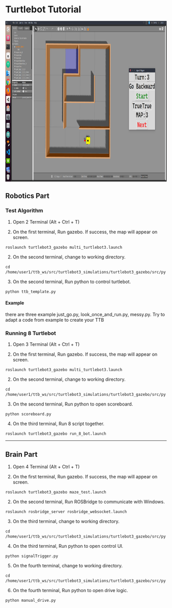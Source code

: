 # Turtlebot Tutorial
<img src="Images/maze.png" width="800" height="500">

## Robotics Part

### Test Algorithm

1. Open 2 Terminal (Alt + Ctrl + T)

2. On the first terminal, Run gazebo. If success, the map will appear on screen.
```
roslaunch turtlebot3_gazebo multi_turtlebot3.launch
```

2. On the second terminal, change to working directory.
```
cd /home/user1/ttb_ws/src/turtlebot3_simulations/turtlebot3_gazebo/src/py
```

3. On the second terminal, Run python to control turtlebot.
```
python ttb_template.py
```

#### Example
there are three example just_go.py, look_once_and_run.py, messy.py. Try to adapt a code from example to create your TTB

### Running 8 Turtlebot

1. Open 3 Terminal (Alt + Ctrl + T)

2. On the first terminal, Run gazebo. If success, the map will appear on screen.
```
roslaunch turtlebot3_gazebo multi_turtlebot3.launch
```

2. On the second terminal, change to working directory.
```
cd /home/user1/ttb_ws/src/turtlebot3_simulations/turtlebot3_gazebo/src/py
```

3. On the second terminal, Run python to open scoreboard.
```
python scoreboard.py
```

4. On the third terminal, Run 8 script together.
```
roslaunch turtlebot3_gazebo run_8_bot.launch
```
---
## Brain Part

1. Open 4 Terminal (Alt + Ctrl + T)

2. On the first terminal, Run gazebo. If success, the map will appear on screen.
```
roslaunch turtlebot3_gazebo maze_test.launch 
```

2. On the second terminal, Run ROSBridge to communicate with Windows.
```
roslaunch rosbridge_server rosbridge_websocket.launch
```

3. On the third terminal, change to working directory.
```
cd /home/user1/ttb_ws/src/turtlebot3_simulations/turtlebot3_gazebo/src/py
```

4. On the third terminal, Run python to open control UI.
```
python signalTrigger.py
```

5. On the fourth terminal, change to working directory.
```
cd /home/user1/ttb_ws/src/turtlebot3_simulations/turtlebot3_gazebo/src/py
```

6. On the fourth terminal, Run python to open drive logic.
```
python manual_drive.py
```


